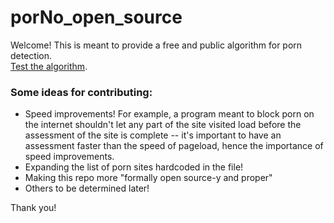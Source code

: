 # porNo_open_source
Welcome! This is meant to provide a free and public algorithm for porn detection.
<br>
<a href="https://chrome.google.com/webstore/detail/porno-beta/fkhfpbfakkjpkhnonhelnnbohblaeooj" target="_blank">Test the algorithm</a>.
<br>
### Some ideas for contributing:
<ul>
<li>
Speed improvements! For example, a program meant to block porn on the internet shouldn't let any part of the site visited
load before the assessment of the site is complete -- it's important to have an assessment faster than the speed of pageload, hence the importance of speed improvements.
</li>

<li>
Expanding the list of porn sites hardcoded in the file! 
</li>

<li>
Making this repo more "formally open source-y and proper"
</li>

<li>
Others to be determined later!
</li>

</ul>

Thank you!
